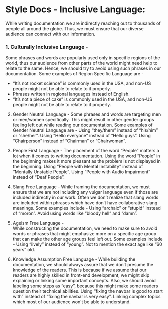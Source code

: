 # Style Docs - Inclusive Language:

While writing documentation we are indirectly reaching out to thousands of people all around the globe. 
Thus, we must ensure that our diverse audience can connect with our information. 

### 1. Culturally Inclusive Language - 

Some phrases and words are popularly used only in specific regions of the world, thus our audience from other parts 
of the world might need help to relate to the same. Hence, we should try to avoid using such phrases in our documentation. 
Some examples of Region Specific Language are -
- “It’s not rocket science” is commonly used in the USA, and non-US people might not be able to relate to it properly.
- Phrases written in regional languages instead of English.
- “It’s not a piece of cake” is commonly used in the USA, and non-US people might not be able to relate to it properly.

2. Gender Neutral Language - 
Some phrases and words are targeting men or men/women specifically. This might result in other gender groups feeling left out while reading our documentation. 
Some examples of Gender Neutral Language are -
Using “they/them” instead of “his/him” or “she/her”.
Using “Hello everyone” instead of “Hello guys”.
Using “Chairperson” instead of “Chairman” or “Chairwoman”.

3. People First Language - 
The placement of the word “People” matters a lot when it comes to writing documentation. Using the word “People” in the beginning makes it more pleasant as the problem is not displayed in the beginning.
Using “People with Mental Instability” instead of “Mentally Unstable People”.
Using “People with Audio Impairment” instead of “Deaf People”.



4. Slang Free Language -
While framing the documentation, we must ensure that we are not including any vulgar language even if those are included indirectly in our work. Often we don’t realize that slang words are included within phrases which have don’t have collaborative slang meanings. Some examples include -
Using “archaic” or “stupid” instead of “moron”.
Avoid using words like “bloody hell” and “damn”.

5. Ageism Free Language -  
While constructing the documentation, we need to make sure to avoid words or phrases that might emphasize more on a specific age group that can make the other age groups feel left out. Some examples include -
Using “lively” instead of “young”.
Not to mention the exact age like “60 years” old.

6. Knowledge Assumption Free Language - 
While building the documentation, we should always assure that we don’t presume the knowledge of the readers. This is because if we assume that our readers are highly skilled in front-end development, we might skip explaining or linking some important concepts. Also, we should avoid labeling some steps as “easy”, because this might make some readers question their technical abilities.
Using “fixing the navbar is good to start with” instead of “fixing the navbar is very easy”.
Linking complex topics which most of our audience won’t be able to understand.
